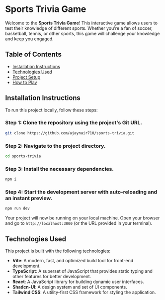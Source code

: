 # Sports Trivia Game

Welcome to the **Sports Trivia Game**! This interactive game allows users to test their knowledge of different sports. Whether you're a fan of soccer, basketball, tennis, or other sports, this game will challenge your knowledge and keep you engaged.

## Table of Contents

- [Installation Instructions](#installation-instructions)
- [Technologies Used](#technologies-used)
- [Project Setup](#project-setup)
- [How to Play](#how-to-play)

## Installation Instructions

To run this project locally, follow these steps:

### Step 1: Clone the repository using the project's Git URL.
```bash
git clone https://github.com/ajaynair710/sports-trivia.git
```

### Step 2: Navigate to the project directory.
```bash
cd sports-trivia
```

### Step 3: Install the necessary dependencies.
```bash
npm i
```

### Step 4: Start the development server with auto-reloading and an instant preview.
```bash
npm run dev
```

Your project will now be running on your local machine. Open your browser and go to `http://localhost:3000` (or the URL provided in your terminal).

## Technologies Used

This project is built with the following technologies:

- **Vite**: A modern, fast, and optimized build tool for front-end development.
- **TypeScript**: A superset of JavaScript that provides static typing and other features for better development.
- **React**: A JavaScript library for building dynamic user interfaces.
- **Shadcn-UI**: A design system and set of UI components.
- **Tailwind CSS**: A utility-first CSS framework for styling the application.

